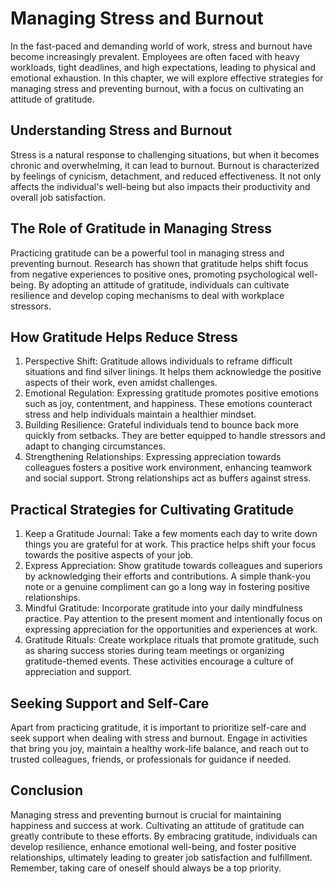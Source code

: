 # Managing Stress and Burnout

In the fast-paced and demanding world of work, stress and burnout have become increasingly prevalent. Employees are often faced with heavy workloads, tight deadlines, and high expectations, leading to physical and emotional exhaustion. In this chapter, we will explore effective strategies for managing stress and preventing burnout, with a focus on cultivating an attitude of gratitude.

## Understanding Stress and Burnout

Stress is a natural response to challenging situations, but when it becomes chronic and overwhelming, it can lead to burnout. Burnout is characterized by feelings of cynicism, detachment, and reduced effectiveness. It not only affects the individual's well-being but also impacts their productivity and overall job satisfaction.

## The Role of Gratitude in Managing Stress

Practicing gratitude can be a powerful tool in managing stress and preventing burnout. Research has shown that gratitude helps shift focus from negative experiences to positive ones, promoting psychological well-being. By adopting an attitude of gratitude, individuals can cultivate resilience and develop coping mechanisms to deal with workplace stressors.

## How Gratitude Helps Reduce Stress

1. Perspective Shift: Gratitude allows individuals to reframe difficult situations and find silver linings. It helps them acknowledge the positive aspects of their work, even amidst challenges.
2. Emotional Regulation: Expressing gratitude promotes positive emotions such as joy, contentment, and happiness. These emotions counteract stress and help individuals maintain a healthier mindset.
3. Building Resilience: Grateful individuals tend to bounce back more quickly from setbacks. They are better equipped to handle stressors and adapt to changing circumstances.
4. Strengthening Relationships: Expressing appreciation towards colleagues fosters a positive work environment, enhancing teamwork and social support. Strong relationships act as buffers against stress.

## Practical Strategies for Cultivating Gratitude

1. Keep a Gratitude Journal: Take a few moments each day to write down things you are grateful for at work. This practice helps shift your focus towards the positive aspects of your job.
2. Express Appreciation: Show gratitude towards colleagues and superiors by acknowledging their efforts and contributions. A simple thank-you note or a genuine compliment can go a long way in fostering positive relationships.
3. Mindful Gratitude: Incorporate gratitude into your daily mindfulness practice. Pay attention to the present moment and intentionally focus on expressing appreciation for the opportunities and experiences at work.
4. Gratitude Rituals: Create workplace rituals that promote gratitude, such as sharing success stories during team meetings or organizing gratitude-themed events. These activities encourage a culture of appreciation and support.

## Seeking Support and Self-Care

Apart from practicing gratitude, it is important to prioritize self-care and seek support when dealing with stress and burnout. Engage in activities that bring you joy, maintain a healthy work-life balance, and reach out to trusted colleagues, friends, or professionals for guidance if needed.

## Conclusion

Managing stress and preventing burnout is crucial for maintaining happiness and success at work. Cultivating an attitude of gratitude can greatly contribute to these efforts. By embracing gratitude, individuals can develop resilience, enhance emotional well-being, and foster positive relationships, ultimately leading to greater job satisfaction and fulfillment. Remember, taking care of oneself should always be a top priority.
